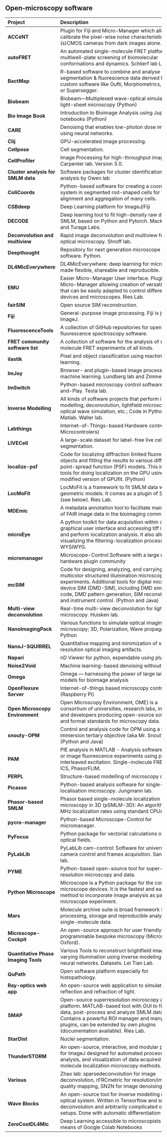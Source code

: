 ## Open-microscopy software

| <div style="width:150px">Project</div>  | <div style="width:400px">Description</div> | <div style="width:150px">Resources</div> |
| :---| :--- | :---
| **ACCéNT** | Plugin for Fiji and Micro-Manager which allows to calibrate the pixel-wise noise characteristics of (s)CMOS cameras from dark images alone. Ries Lab. | [Diekmann2021](https://www.biorxiv.org/lookup/doi/10.1101/2021.04.16.440125), [GitHub](https://github.com/ries-lab/Accent)
| **autoFRET** | An automated single-molecule FRET platform for multiwell-plate screening of biomolecular conformations and dynamics. Schlierf lab Lab.| [Hartmann2023](https://www.biorxiv.org/content/10.1101/2023.02.28.530427v1), [GitHub](https://github.com/SchlierfLAB/autoFRET)
| **BactMap** |R-based software to combine and analyse segmentation & fluorescence data derived from custom software like Oufti, Morphometrics, MicrobeJ or Supersegger. | [Raaphorst2019](https://doi.org/10.1111/mmi.14417), [GitHub](https://github.com/veeninglab/bactmap)
| **Biobeam** | Biobeam—Multiplexed wave-optical simulations of light-sheet microscopy (Python)| [Weigert2018](https://doi.org/10.1371/journal.pcbi.1006079). [GitHub](https://maweigert.github.io/biobeam)
| **Bio Image Book** | Introduction to Bioimage Analysis using Jupyter notebooks (Python) | [Bankhead2022/GitHub](https://bioimagebook.github.io/README.html?s=09)
| **CARE** |Denoising that enables low-photon dose imaging using neural networks. | [Weigert2018](https://doi.org/10.1038/s41592-018-0216-7). [GitHub](https://github.com/CSBDeep/CSBDeep)
| **Clij** | GPU-accelerated image processing.|[Haase2020](https://www.nature.com/articles/s41592-019-0650-1) [GitHub](https://clij.github.io/)
| **Cellpose** | Cell segmentation.  |[Stringer2021](https://doi.org/10.1038/s41592-020-01018-x), [GitHub](https://github.com/MouseLand/cellpose)
| **CellProfiler** | Image Processing for high-throughput imaging. Carpenter lab. Version 3.0.| [Website](https://cellprofiler.org/) | [McQuin2018](https://doi.org/10.1371/journal.pbio.2005970)
| **Cluster analysis for SMLM data** | Software packages for cluster identification and analysis by Owen lab | [Rubin-Delanchy2015](https://doi.org/10.1038/nmeth.3612)
| **ColiCoords** | Python-based software for creating a coordinate system in segmented rod-shaped cells for the alignment and aggregation of many cells. | [Smit2019](https://doi.org/10.1371/journal.pone.0217524), [GitHub](https://github.com/Jhsmit/ColiCoords)
| **CSBdeep** | Deep Learning platform for ImageJ/Fiji| [Website](https://csbdeep.bioimagecomputing.com/)
| **DECODE** | Deep learning tool to fit high-density raw data in SMLM, based on Python and Pytorch. Macke, Ries and Turaga Labs. | [Speiser2021](https://doi.org/10.1038/s41592-021-01236-x), [GitHub](https://github.com/TuragaLab/DECODE)
| **Deconvolution and multiview** | Rapid image deconvolution and multiview fusion for optical microscopy. Shroff lab.| [Guo2020](https://doi.org/10.1038/s41587-020-0560-x), [GitHub](https://github.com/eguomin/regDeconProject)
| **Deepthought** | Repository for next generation microscope control software. Python.| [IntroVideo](https://drive.google.com/file/d/15RvyOEwZUGBE7swK23ZoiakrvKjhdWhp/view), [GitHub](https://github.com/ndsystems/deepthought)
| **DL4MicEverywhere** | DL4MicEverywhere: deep learning for microscopy made flexible, shareable and reproducible.| [Hidalgo-Cenalmor2024](https://doi.org/10.1038/s41592-024-02295-6), [GitHub](https://github.com/HenriquesLab/DL4MicEverywhere)
| **EMU** | Easier Micro-Manager User interface. Plugin for Micro-Manager allowing creation of versatile GUIs that can be easily adapted to control different devices and microscopes. Ries Lab. | [Deschamps2020](https://bmcbioinformatics.biomedcentral.com/articles/10.1186/s12859-020-03727-8), [GitHub](https://github.com/jdeschamps/EMU)
| **fairSIM** | Open source SIM reconstruction. | [Website](https://www.fairsim.org/), [Müller2016](https://doi.org/10.1038/ncomms10980), [GitHub](https://github.com/fairSIM/fairSIM)
| **Fiji** | General-purpose image processing. Fiji is just ImageJ. |[Schindelin2012](https://doi.org/10.1038/nmeth.2019), [Website](https://fiji.sc/)
| **FluorescenceTools** | A collection of GitHub repositories for open source fluorescence spectroscopy software. | [Website](https://github.com/Fluorescence-Tools)
| **FRET community software list** | A collection of software for the analysis of single-molecule FRET experiments of all kinds. | [Website](https://www.fret.community/software/)
| **ilastik** | Pixel and object classification using machine learning.  |[Berg2019](https://doi.org/10.1038/s41592-019-0582-9), [Website](https://www.ilastik.org/), [GitHub](https://github.com/ilastik/ilastik)
| **ImJoy** | Browser- and plugin-based image processing and machine learning. Lundberg lab and Zimmer lab. | [Ouyang2019](https://doi.org/10.1038/s41592-019-0627-0), [Website](http://imjjoy.io/)
| **ImSwitch**  | Python-based microscopy control software, Plug-and-Play. Testa lab.| [CasasMoreno2021](https://doi.org/10.21105/joss.03394), [GitHub](https://github.com/kasasxav/ImSwitch)
| **Inverse Modelling** | All kinds of software projects that perform inverse modelling, deconvolution, lightfield microscopy, optical wave simulation, etc.; Code in Python, Matlab. Waller lab. |[GitHub](https://github.com/Waller-Lab)
| **Labthings** | Internet-of-Things-based Hardware control (e.g. Microcontrolers) | [GitHub](https://github.com/labthings/python-labthings)|
| **LIVECell** | A large-scale dataset for label-free live cell segmentation. | [Edlund2021](https://doi.org/10.1038/s41592-021-01249-6)
| **localize-psf** | Code for localizing diffraction limited fluorescent objects and fitting the results to various different point-spread function (PSF) models. This includes tools for doing localization on the GPU using a modified version of GPUfit. (Python) | [GitHub](https://github.com/QI2lab/localize-psf)
| **LocMoFit** | LocMoFit is a framework to fit SMLM data with geometric models. It comes as a plugin of SMAP (see below). Ries Lab. | [Wu2021](https://www.biorxiv.org/lookup/doi/10.1101/2021.08.30.456756), [GitHub](https://github.com/jries/SMAP)
| **MDEmic** | A metadata annotation tool to facilitate management of FAIR image data in the bioimaging community. |[Kunis2021](https://doi.org/10.1038/s41592-021-01288-z), [GitHub](https://github.com/ome/omero-insight)|
| **microEye** | A python toolkit for data acquisition within one graphical user interface and accessing tiff images and perform localization analysis. It also allows for visualizing the filtering-localization process WYSIWYG. | [GitHub](https://github.com/samhitech/microEye)|
| **micromanager** | Microscope-Control Software with a large user and hardware plugin community |[Edelstein2010]( https://doi.org/10.1002/0471142727.mb1420s92), [Website](https://micro-manager.org/)
| **mcSIM** | Code for designing, analyzing, and carrying out multicolor structured illumination microscopy experiments. Additional tools for digital micromirror device SIM (DMD-SIM), including DMD simulation code, DMD pattern generation, SIM reconstruction and instrument control. (Python and Java) |[Brown2021](https://doi.org/10.1364/BOE.422703), [GitHub](https://github.com/QI2lab/mcSIM)
| **Multi-view deconvolution** | Real-time multi-view deconvolution for lightsheet microscopy. Huisken lab. | [Schmid2015](https://doi.org/10.1093/bioinformatics/btv387) |
| **NanoImagingPack** | Various functions to simulate optical imaging in microscopy; 3D, Polarization, Wave propagation, etc. Python|[GitLab](https://gitlab.com/bionanoimaging/nanoimagingpack)
| **NanoJ-SQUIRREL** | Quantitative mapping and minimization of super-resolution optical imaging artifacts. |[Culley2018](https://doi.org/10.1038/nmeth.4605), [GitHub](https://github.com/superresolusian/NanoJ-SQUIRREL)
| **Napari** | nD Viewer for python, expendable using plugins | [Website](https://napari.org/), [GitHub](https://github.com/napari/napari)
| **Noise2Void** | Machine learning-based denoising without datasets. | [Krull2019](http://arxiv.org/abs/1811.10980), [GitHub](https://github.com/juglab/n2v)
| **Omega** | Omega — harnessing the power of large language models for bioimage analysis | [Royer2024](https://doi.org/10.1038/s41592-024-02310-w), [GitHub](https://github.com/royerlab/napari-chatgpt)
| **OpenFlexure Server** | Internet-of-things based microscopy control (Raspberry Pi) | [Website](http://openflexure.org/), [GitLab](https://gitlab.com/openflexure/openflexure-microscope-server) |
| **Open Microscopy Environment** | Open Microscopy Environment, OME) is a consortium of universities, research labs, industry and developers producing open-source software and format standards for microscopy data. | [Website](https://www.openmicroscopy.org/) |
| **snouty-OPM** | Control and analysis code for OPM using a solid immersion tertiary objective (aka Mr. Snouty). (Python and Java) | [Sapoznik2020] (https://elifesciences.org/articles/57681) | [GitHub](https://github.com/QI2lab/OPM) |
| **PAM** | PIE analysis in MATLAB - Analysis software for point or image fluorescence experiments using pulsed-interleaved excitation. Single-molecule FRET, FCS, ICS, PhasorFLIM. | [Schrimpf2018](https://doi.org/10.1016/j.bpj.2018.02.035), [Website](https://gitlab.com/PAM-PIE/PAM)
| **PERPL** | Structure-based modelling of microscopy data |[Curd2021](https://pubs.acs.org/doi/abs/10.1021/acs.nanolett.0c03332), [BitBucket](https://bitbucket.org/apcurd/perpl-python3/src/master/)
| **Picasso** | Python-based analysis software for single-molecule localisation microscopy. Jungmann lab. |[SchnitzbauerStrauss2017](https://doi.org/10.1038/nprot.2017.024), [GitHub](https://github.com/jungmannlab/picasso)
| **Phasor-based SMLM** |Phasor based single-molecule localization microscopy in 3D (pSMLM-3D): An algorithm for MHz localization rates using standard CPUs |[Martens2017](https://doi.org/10.1063/1.5005899), [GitHub](https://github.com/kjamartens/thunderstorm)
| **pycro-manager** |Python-based Microscope-Control for micromanager. |[Pinkard2021](https://doi.org/10.1038/s41592-021-01087-6), [GitHub](https://github.com/micro-manager/pycro-manager)
| **PyFocus** |Python package for vectorial calculations of focused optical fields. |[Caprile2021](https://arxiv.org/abs/2110.00160), [GitHub](https://github.com/fcaprile/PyFocus)
| **PyLabLib** |PyLabLib cam-control: Software for universal camera control and frames acquisition. Sandoghdar lab.| [GitHub](https://github.com/SandoghdarLab/pyLabLib-cam-control)
| **PYME** |Python-based open-source tool for super-resolution microscopy and data. |[Marin2021](https://doi.org/10.1038/s41592-021-01165-9), [GitHub](https://github.com/python-microscopy/python-microscopy)
| **Python Microscope** |Microscope is a Python package for the control of microscope devices. It is the fastest and easiest method to incorporate image analysis as part of a microscope experiment. |[Website](https://www.micron.ox.ac.uk/software/microscope/cite.html)
| **Mars**  |Molecule archive suite is broad framework for image processing, storage and reproducible analysis of single-molecule data.| [Website](https://duderstadt-lab.github.io/mars-docs/), [GitHub](https://github.com/duderstadt-lab)
| **Microscope-Cockpit**  |An open-source approach for user friendly fully programmable bespoke microscopy (Micron, Oxford).| [Website](https://micronoxford.com/python-microscope-cockpit), [GitHub](https://github.com/MicronOxford)
| **Quantitative Phase Imaging Tools** | Various Tools to reconstruct brightfield images under varying illumination using inverse modeling and neural networks. Datasets. Lei Tian Lab. |[Website](https://sites.bu.edu/tianlab/open-source/), [GitHub](https://github.com/bu-cisl )
| **QuPath** | Open software platform especially for histopathology. |[Bankhead2017](https://doi.org/10.1038/s41598-017-17204-5), [GitHub](https://qupath.github.io/),  
| **Ray-optics web app** | An open-source web application to simulate reflection and refraction of light. | [GitHub/Website](https://ricktu288.github.io/ray-optics/)
| **SMAP** | Open-source superresolution microscopy analysis platform. MATLAB-based tool with GUI to fit raw data, post-process and analyze SMLM data. Contains a powerful ROI manager and many other plugins, can be extended by own plugins (documentation available). Ries Lab. | [Ries2020](https://www.nature.com/articles/s41592-020-0938-1), [GitHub](https://github.com/jries/SMAP)
| **StarDist**  | Nuclei segmentation. | [Weigert2019](http://arxiv.org/abs/1908.03636), [GitHub](https://github.com/stardist/stardist)
| **ThunderSTORM** |An open-source, interactive, and modular plug-in for ImageJ designed for automated processing, analysis, and visualization of data acquired by single molecule localization microscopy methods. |[Ovesný2014](https://doi.org/10.1093/bioinformatics/btu202), [GitHub](http://zitmen.github.io/thunderstorm/)
| **Various**  | Zhao lab: sparsedeconvolution for image deconvolution, rFRCmetric for resolution/image-quality mapping, SN2N for image denoising: | [GitHub](https://github.com/WeisongZhao)
| **Wave Blocks** |An open-source tool for inverse modelling modular optical system. Written in Tensorflow and supports deconvolution and arbitrarily complicated optical setups. Done with automatic differentiation | [GitHub](https://github.com/pvjosue/WaveBlocks)
| **ZeroCostDL4Mic**  | Deep Learning accessible to microscopists by means of Google Colab Notebooks |[Chamier2021](https://doi.org/10.1038/s41467-021-22518-0),  [GitHub](https://github.com/HenriquesLab/ZeroCostDL4Mic)
